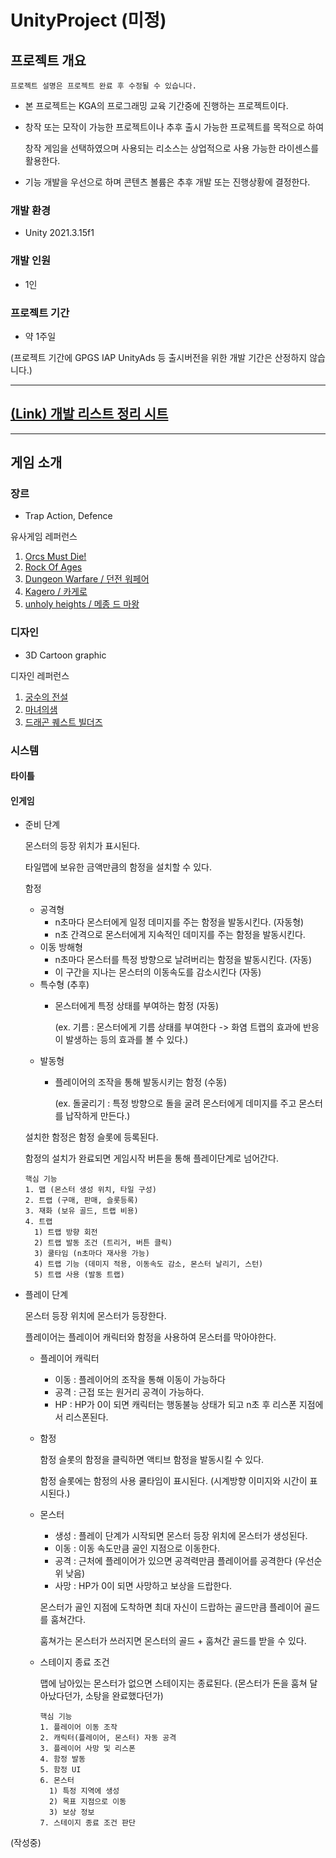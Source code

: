 # UnityProject (미정)
## 프로젝트 개요
```
프로젝트 설명은 프로젝트 완료 후 수정될 수 있습니다.
```

- 본 프로젝트는 KGA의 프로그래밍 교육 기간중에 진행하는 프로젝트이다.

- 창작 또는 모작이 가능한 프로젝트이나 추후 출시 가능한 프로젝트를 목적으로 하여
  
  창작 게임을 선택하였으며 사용되는 리소스는 상업적으로 사용 가능한 라이센스를 활용한다.
  
- 기능 개발을 우선으로 하며 콘텐츠 볼륨은 추후 개발 또는 진행상황에 결정한다.

### 개발 환경
- Unity 2021.3.15f1

### 개발 인원
- 1인

### 프로젝트 기간
- 약 1주일

(프로젝트 기간에 GPGS IAP UnityAds 등 출시버전을 위한 개발 기간은 산정하지 않습니다.)

***

## [(Link) 개발 리스트 정리 시트](https://docs.google.com/spreadsheets/d/1pZK6LebXEwzqyYYv5XKRE6p39oa6tqng-rD58605BSY/edit?usp=sharing)

***

## 게임 소개

### 장르
- Trap Action, Defence

유사게임 레퍼런스
1. [Orcs Must Die!](https://store.steampowered.com/app/1522820/Orcs_Must_Die_3/)
2. [Rock Of Ages](https://store.steampowered.com/app/22230/Rock_of_Ages/)
3. [Dungeon Warfare / 던전 워페어](https://store.steampowered.com/app/355980/Dungeon_Warfare/)
4. [Kagero / 카게로](https://youtu.be/aIsiaGHWLg4?t=599)
5. [unholy heights / 메종 드 마왕](https://store.steampowered.com/app/249330/Unholy_Heights)

### 디자인
- 3D Cartoon graphic

디자인 레퍼런스
1. [궁수의 전설](https://play.google.com/store/apps/details?id=com.habby.archero&hl=ko&gl=US)
2. [마녀의샘](https://play.google.com/store/apps/details?id=com.kiwiwalks.witchspringlunaml)
3. [드래곤 퀘스트 빌더즈](https://namu.wiki/w/%EB%93%9C%EB%9E%98%EA%B3%A4%20%ED%80%98%EC%8A%A4%ED%8A%B8%20%EB%B9%8C%EB%8D%94%EC%A6%88%202:%20%ED%8C%8C%EA%B4%B4%EC%8B%A0%20%EC%8B%9C%EB%8F%84%EC%99%80%20%ED%85%85%20%EB%B9%88%20%EC%84%AC)

### 시스템

#### 타이틀
#### 인게임
- 준비 단계

  몬스터의 등장 위치가 표시된다.

  타일맵에 보유한 금액만큼의 함정을 설치할 수 있다.
  
  함정

    - 공격형
      - n초마다 몬스터에게 일정 데미지를 주는 함정을 발동시킨다. (자동형)
      - n초 간격으로 몬스터에게 지속적인 데미지를 주는 함정을 발동시킨다.
    - 이동 방해형
      - n초마다 몬스터를 특정 방향으로 날려버리는 함정을 발동시킨다. (자동)
      - 이 구간을 지나는 몬스터의 이동속도를 감소시킨다 (자동)
    - 특수형 (추후)
      - 몬스터에게 특정 상태를 부여하는 함정 (자동)
      
        (ex. 기름 : 몬스터에게 기름 상태를 부여한다 -> 화염 트랩의 효과에 반응이 발생하는 등의 효과를 볼 수 있다.)
    - 발동형
      - 플레이어의 조작을 통해 발동시키는 함정 (수동)

        (ex. 돌굴리기 : 특정 방향으로 돌을 굴려 몬스터에게 데미지를 주고 몬스터를 납작하게 만든다.)

  설치한 함정은 함정 슬롯에 등록된다.
  
  함정의 설치가 완료되면 게임시작 버튼을 통해 플레이단계로 넘어간다.

  ```
  핵심 기능
  1. 맵 (몬스터 생성 위치, 타일 구성)
  2. 트랩 (구매, 판매, 슬롯등록)
  3. 재화 (보유 골드, 트랩 비용)
  4. 트랩
    1) 트랩 방향 회전
    2) 트랩 발동 조건 (트리거, 버튼 클릭)
    3) 쿨타임 (n초마다 재사용 가능)
    4) 트랩 기능 (데미지 적용, 이동속도 감소, 몬스터 날리기, 스턴)
    5) 트랩 사용 (발동 트랩)
  ```       

- 플레이 단계
  
  몬스터 등장 위치에 몬스터가 등장한다.
  
  플레이어는 플레이어 캐릭터와 함정을 사용하여 몬스터를 막아야한다.
  
  - 플레이어 캐릭터
  
    - 이동 : 플레이어의 조작을 통해 이동이 가능하다
    - 공격 : 근접 또는 원거리 공격이 가능하다.
    - HP : HP가 0이 되면 캐릭터는 행동불능 상태가 되고 n초 후 리스폰 지점에서 리스폰된다.
    
  - 함정
    
    함정 슬롯의 함정을 클릭하면 액티브 함정을 발동시킬 수 있다.
    
    함정 슬롯에는 함정의 사용 쿨타임이 표시된다. (시계방향 이미지와 시간이 표시된다.)
    
  - 몬스터
    
    - 생성 : 플레이 단계가 시작되면 몬스터 등장 위치에 몬스터가 생성된다.
    - 이동 : 이동 속도만큼 골인 지점으로 이동한다.
    - 공격 : 근처에 플레이어가 있으면 공격력만큼 플레이어를 공격한다 (우선순위 낮음)
    - 사망 : HP가 0이 되면 사망하고 보상을 드랍한다.
    
    몬스터가 골인 지점에 도착하면 최대 자신이 드랍하는 골드만큼 플레이어 골드를 훔쳐간다.
    
    훔쳐가는 몬스터가 쓰러지면 몬스터의 골드 + 훔쳐간 골드를 받을 수 있다.
    
  - 스테이지 종료 조건
  
    맵에 남아있는 몬스터가 없으면 스테이지는 종료된다. (몬스터가 돈을 훔쳐 달아났다던가, 소탕을 완료했다던가)
    
    ```
    핵심 기능
    1. 플레이어 이동 조작
    2. 캐릭터(플레이어, 몬스터) 자동 공격
    3. 플레이어 사망 및 리스폰
    4. 함정 발동
    5. 함정 UI
    6. 몬스터
      1) 특정 지역에 생성
      2) 목표 지점으로 이동
      3) 보상 정보
    7. 스테이지 종료 조건 판단
    ```


(작성중)
